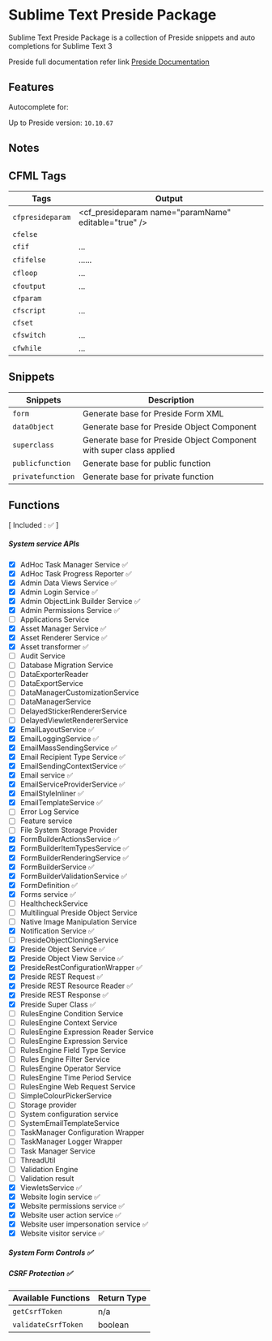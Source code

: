 # Sublime Text Preside Package
Sublime Text Preside Package is a collection of Preside snippets and auto completions for Sublime Text 3

Preside full documentation refer link
[Preside Documentation](https://docs.preside.org)

## Features
Autocomplete for:

Up to Preside version: `10.10.67`

## Notes

## CFML Tags
| Tags              | Output                       |
|-------------------|------------------------------|
| `cfpresideparam`  | <cf_presideparam name="paramName" editable="true" /> |
| `cfelse`          | <cfelse>                                             |
| `cfif`            | <cfif statement>...</cfif>                           |
| `cfifelse`        | <cfif statement>...<cfelse>...</cfif>                |
| `cfloop`          | <cfloop statement>...</cfloop>                       |
| `cfoutput`        | <cfoutput>...</cfoutput>                             |
| `cfparam`         | <cfparam name="name" />                              |
| `cfscript`        | <cfscript>...</cfscript>                             |
| `cfset`           | <cfset variable = value />                           |
| `cfswitch`        | <cfswitch>...</cfswitch>                             |
| `cfwhile`         | <cfwhile condition>...</cfwhile>                     |

## Snippets
| Snippets          | Description                  |
|-------------------|------------------------------|
| `form`            | Generate base for Preside Form XML |
| `dataObject`      | Generate base for Preside Object Component |
| `superclass`      | Generate base for Preside Object Component with super class applied |
| `publicfunction`  | Generate base for public function |
| `privatefunction` | Generate base for private function |

## Functions
[ Included : :white_check_mark: ]

##### System service APIs
- [x] AdHoc Task Manager Service         :white_check_mark:
- [x] AdHoc Task Progress Reporter       :white_check_mark:
- [x] Admin Data Views Service           :white_check_mark:
- [x] Admin Login Service                :white_check_mark:
- [x] Admin ObjectLink Builder Service   :white_check_mark:
- [x] Admin Permissions Service          :white_check_mark:
- [ ] Applications Service
- [x] Asset Manager Service              :white_check_mark:
- [x] Asset Renderer Service             :white_check_mark:
- [x] Asset transformer                  :white_check_mark:
- [ ] Audit Service
- [ ] Database Migration Service
- [ ] DataExporterReader
- [ ] DataExportService
- [ ] DataManagerCustomizationService
- [ ] DataManagerService
- [ ] DelayedStickerRendererService
- [ ] DelayedViewletRendererService
- [x] EmailLayoutService                 :white_check_mark:
- [x] EmailLoggingService                :white_check_mark:
- [x] EmailMassSendingService            :white_check_mark:
- [x] Email Recipient Type Service       :white_check_mark:
- [x] EmailSendingContextService         :white_check_mark:
- [x] Email service                      :white_check_mark:
- [x] EmailServiceProviderService        :white_check_mark:
- [x] EmailStyleInliner                  :white_check_mark:
- [x] EmailTemplateService               :white_check_mark:
- [ ] Error Log Service
- [ ] Feature service
- [ ] File System Storage Provider
- [x] FormBuilderActionsService          :white_check_mark:
- [x] FormBuilderItemTypesService        :white_check_mark:
- [x] FormBuilderRenderingService        :white_check_mark:
- [x] FormBuilderService                 :white_check_mark:
- [x] FormBuilderValidationService       :white_check_mark:
- [x] FormDefinition                     :white_check_mark:
- [x] Forms service                      :white_check_mark:
- [ ] HealthcheckService
- [ ] Multilingual Preside Object Service
- [ ] Native Image Manipulation Service
- [x] Notification Service               :white_check_mark:
- [ ] PresideObjectCloningService
- [x] Preside Object Service             :white_check_mark:
- [x] Preside Object View Service        :white_check_mark:
- [x] PresideRestConfigurationWrapper    :white_check_mark:
- [x] Preside REST Request               :white_check_mark:
- [x] Preside REST Resource Reader       :white_check_mark:
- [x] Preside REST Response              :white_check_mark:
- [x] Preside Super Class                :white_check_mark:
- [ ] RulesEngine Condition Service
- [ ] RulesEngine Context Service
- [ ] RulesEngine Expression Reader Service
- [ ] RulesEngine Expression Service
- [ ] RulesEngine Field Type Service
- [ ] Rules Engine Filter Service
- [ ] RulesEngine Operator Service
- [ ] RulesEngine Time Period Service
- [ ] RulesEngine Web Request Service
- [ ] SimpleColourPickerService
- [ ] Storage provider
- [ ] System configuration service
- [ ] SystemEmailTemplateService
- [ ] TaskManager Configuration Wrapper
- [ ] TaskManager Logger Wrapper
- [ ] Task Manager Service
- [ ] ThreadUtil
- [ ] Validation Engine
- [ ] Validation result
- [x] ViewletsService                    :white_check_mark:
- [x] Website login service              :white_check_mark:
- [x] Website permissions service        :white_check_mark:
- [x] Website user action service        :white_check_mark:
- [x] Website user impersonation service :white_check_mark:
- [x] Website visitor service            :white_check_mark:

##### System Form Controls :white_check_mark:

##### CSRF Protection      :white_check_mark:
| Available Functions | Return Type |
|---------------------|-------------|
| `getCsrfToken`      | n/a         |
| `validateCsrfToken` | boolean     |
